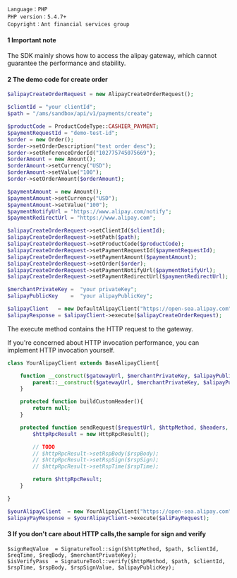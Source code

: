 ```
Language：PHP
PHP version：5.4.7+
Copyright：Ant financial services group
```

#### 1 Important note
The SDK mainly shows how to access the alipay gateway, which cannot guarantee the performance and stability.

#### 2 The demo code for create order
```php
$alipayCreateOrderRequest = new AlipayCreateOrderRequest();

$clientId = "your clientId";
$path = "/ams/sandbox/api/v1/payments/create";

$productCode = ProductCodeType::CASHIER_PAYMENT;
$paymentRequestId = "demo-test-id";
$order = new Order();
$order->setOrderDescription("test order desc");
$order->setReferenceOrderId("102775745075669");
$orderAmount = new Amount();
$orderAmount->setCurrency("USD");
$orderAmount->setValue("100");
$order->setOrderAmount($orderAmount);

$paymentAmount = new Amount();
$paymentAmount->setCurrency("USD");
$paymentAmount->setValue("100");
$paymentNotifyUrl = "https://www.alipay.com/notify";
$paymentRedirectUrl = "https://www.alipay.com";

$alipayCreateOrderRequest->setClientId($clientId);
$alipayCreateOrderRequest->setPath($path);
$alipayCreateOrderRequest->setProductCode($productCode);
$alipayCreateOrderRequest->setPaymentRequestId($paymentRequestId);
$alipayCreateOrderRequest->setPaymentAmount($paymentAmount);
$alipayCreateOrderRequest->setOrder($order);
$alipayCreateOrderRequest->setPaymentNotifyUrl($paymentNotifyUrl);
$alipayCreateOrderRequest->setPaymentRedirectUrl($paymentRedirectUrl);

$merchantPrivateKey =  "your privateKey";
$alipayPublicKey    =  "your alipayPublicKey";

$alipayClient   = new DefaultAlipayClient("https://open-sea.alipay.com", $merchantPrivateKey, $alipayPublicKey);
$alipayResponse = $alipayClient->execute($alipayCreateOrderRequest);

```

The execute method contains the HTTP request to the gateway.

If you're concerned about HTTP invocation performance, you can implement HTTP invocation yourself.

```php
class YourAlipayClient extends BaseAlipayClient{

    function __construct($gatewayUrl, $merchantPrivateKey, $alipayPublicKey) {
        parent::__construct($gatewayUrl, $merchantPrivateKey, $alipayPublicKey);
    }

    protected function buildCustomHeader(){
        return null;
    }

    protected function sendRequest($requestUrl, $httpMethod, $headers, $reqBody){
        $httpRpcResult = new HttpRpcResult();

        // TODO
        // $httpRpcResult->setRspBody($rspBody);
        // $httpRpcResult->setRspSign($rspSign);
        // $httpRpcResult->setRspTime($rspTime);

        return $httpRpcResult;
    }

}

$yourAlipayClient  = new YourAlipayClient("https://open-sea.alipay.com", $merchantPrivateKey, $alipayPublicKey);
$alipayPayResponse = $yourAlipayClient->execute($aliPayRequest);

```

#### 3 If you don't care about HTTP calls,the sample for sign and verify
```
$signReqValue  = SignatureTool::sign($httpMethod, $path, $clientId, $reqTime, $reqBody, $merchantPrivateKey);
$isVerifyPass  = SignatureTool::verify($httpMethod, $path, $clientId, $rspTime, $rspBody, $rspSignValue, $alipayPublicKey);

```
